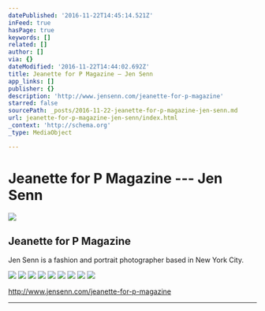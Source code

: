 ```yaml
---
datePublished: '2016-11-22T14:45:14.521Z'
inFeed: true
hasPage: true
keywords: []
related: []
author: []
via: {}
dateModified: '2016-11-22T14:44:02.692Z'
title: Jeanette for P Magazine — Jen Senn
app_links: []
publisher: {}
description: 'http://www.jensenn.com/jeanette-for-p-magazine'
starred: false
sourcePath: _posts/2016-11-22-jeanette-for-p-magazine-jen-senn.md
url: jeanette-for-p-magazine-jen-senn/index.html
_context: 'http://schema.org'
_type: MediaObject

---
```

# Jeanette for P Magazine --- Jen Senn

<article style=""><img src="https://static1.squarespace.com/static/53967dd8e4b00e052630b00a/56d5f1acc2ea512ffe9d9c55/56d5f1d48a65e23a0894c97f/1456861672362/DSC04583.2.jpg" /><h1>Jeanette for P Magazine</h1><p>Jen Senn is a fashion and portrait photographer based in New York City.</p></article>

![](https://the-grid-user-content.s3-us-west-2.amazonaws.com/94f936f0-5e79-4b10-b415-08a52d251ff3.jpg)
![](https://the-grid-user-content.s3-us-west-2.amazonaws.com/9c0af04c-5074-49d8-a789-e944132d70e1.jpg)
![](https://the-grid-user-content.s3-us-west-2.amazonaws.com/f4995d3d-0969-4b02-a04b-d18127a65f5c.jpg)
![](https://the-grid-user-content.s3-us-west-2.amazonaws.com/47ff7a9c-cba9-4496-8cf6-2ca05a32df68.jpg)
![](https://the-grid-user-content.s3-us-west-2.amazonaws.com/3262c21b-f9bf-4479-814e-f14373cd965c.jpg)
![](https://the-grid-user-content.s3-us-west-2.amazonaws.com/81dac869-15bb-4e6d-86d0-e687899ec800.jpg)
![](https://the-grid-user-content.s3-us-west-2.amazonaws.com/42cbce33-5304-4eba-abe4-db7b8a2d99c6.jpg)
![](https://the-grid-user-content.s3-us-west-2.amazonaws.com/186d69c5-c435-4a00-9b81-50ddff3977f2.jpg)
![](https://the-grid-user-content.s3-us-west-2.amazonaws.com/a97e3ad2-7b23-4a7c-9d33-324fd92f60a2.jpg)

http://www.jensenn.com/jeanette-for-p-magazine

---